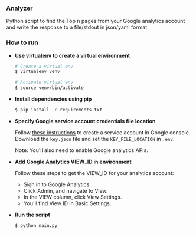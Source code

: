 ### Analyzer

Python script to find the Top n pages from your Google analytics account and write the response to a file/stdout in json/yaml format 

### How to run

+ **Use virtualenv to create a virtual environment**

  ```bash
  # Create a virtual env
  $ virtualenv venv

  # Activate virtual env
  $ source venv/bin/activate
  ```

+ **Install dependencies using pip**

  ```bash
  $ pip install -r requirements.txt
  ```

+ **Specify Google service account credentials file location**

  Follow [these instructions](https://cloud.google.com/iam/docs/creating-managing-service-accounts#iam-service-accounts-create-console) to create a service account in Google console. Download the `key.json` file and set the `KEY_FILE_LOCATION` in `.env`.

  Note: You'll also need to enable Google analytics APIs.

+ **Add Google Analytics VIEW_ID in environment**

  Follow these steps to get the VIEW_ID for your analytics account:

  * Sign in to Google Analytics.
  * Click Admin, and navigate to View.
  * In the VIEW column, click View Settings.
  * You'll find View ID in Basic Settings.


+ **Run the script**
  
  ```bash
  $ python main.py 
  ```   
